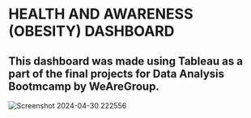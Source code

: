 # HEALTH AND AWARENESS (OBESITY) DASHBOARD  

## This dashboard was made using Tableau as a part of the final projects for Data Analysis Bootmcamp by WeAreGroup.  

![Screenshot 2024-04-30 222556](https://github.com/prabinprojects/photos/assets/163358902/42424609-240a-4e59-b8bf-10ad834d7ba6)
